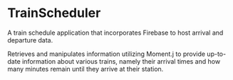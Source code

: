# TrainScheduler

A train schedule application that incorporates Firebase to host arrival and departure data. 

Retrieves and manipulates information utilizing Moment.j to provide up-to-date information about various trains, namely their arrival times and how many minutes remain until they arrive at their station.
